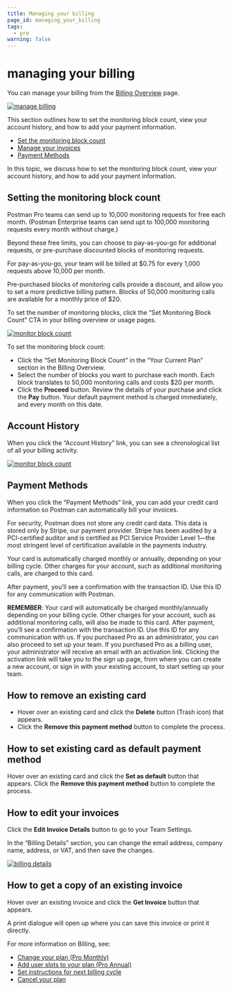 ```yaml
---
title: Managing your billing
page_id: managing_your_billing
tags:
  - pro
warning: false
---
```


# managing your billing

You can manage your billing from the [Billing Overview](https://go.postman.co/billing/overview) page.

[![manage billing](https://s3.amazonaws.com/postman-static-getpostman-com/postman-docs/WS-billing-overview-page.png)](https://s3.amazonaws.com/postman-static-getpostman-com/postman-docs/WS-billing-overview-page.png)

This section outlines how to set the monitoring block count, view your account history, and how to add your payment information.

* [Set the monitoring block count](managing_your_billing.md#set)
* [Manage your invoices](managing_your_billing.md#invoices)
* [Payment Methods](managing_your_billing.md#payment)

In this topic, we discuss how to set the monitoring block count, view your account history, and how to add your payment information.

## Setting the monitoring block count <a id="set"></a>

Postman Pro teams can send up to 10,000 monitoring requests for free each month. \(Postman Enterprise teams can send upt to 100,000 monitoring requests every month without charge.\)

Beyond these free limits, you can choose to pay-as-you-go for additional requests, or pre-purchase discounted blocks of monitoring requests.

For pay-as-you-go, your team will be billed at $0.75 for every 1,000 requests above 10,000 per month.

Pre-purchased blocks of monitoring calls provide a discount, and allow you to set a more predictive billing pattern. Blocks of 50,000 monitoring calls are available for a monthly price of $20.

To set the number of monitoring blocks, click the “Set Monitoring Block Count” CTA in your billing overview or usage pages.

[![monitor block count](https://s3.amazonaws.com/postman-static-getpostman-com/postman-docs/managingyourbilling2.png)](https://s3.amazonaws.com/postman-static-getpostman-com/postman-docs/managingyourbilling2.png)

To set the monitoring block count:

* Click the “Set Monitoring Block Count” in the “Your Current Plan” section in the Billing Overview. 
* Select the number of blocks you want to purchase each month. Each block translates to 50,000 monitoring calls and costs $20 per month. 
* Click the **Proceed** button. Review the details of your purchase and click the **Pay** button. Your default payment method is charged immediately, and every month on this date.

## Account History

When you click the “Account History” link, you can see a chronological list of all your billing activity.

[![monitor block count](https://s3.amazonaws.com/postman-static-getpostman-com/postman-docs/WS-account-history.png)](https://s3.amazonaws.com/postman-static-getpostman-com/postman-docs/WS-account-history.png)

## Payment Methods <a id="payment"></a>

When you click the “Payment Methods” link, you can add your credit card information so Postman can automatically bill your invoices.

For security, Postman does not store any credit card data. This data is stored only by Stripe, our payment provider. Stripe has been audited by a PCI-certified auditor and is certified as PCI Service Provider Level 1—the most stringent level of certification available in the payments industry.

Your card is automatically charged monthly or annually, depending on your billing cycle. Other charges for your account, such as additional monitoring calls, are charged to this card.

After payment, you’ll see a confirmation with the transaction ID. Use this ID for any communication with Postman.

**REMEMBER**: Your card will automatically be charged monthly/annually depending on your billing cycle. Other charges for your account, such as additional monitoring calls, will also be made to this card. After payment, you’ll see a confirmation with the transaction ID. Use this ID for any communication with us. If you purchased Pro as an administrator, you can also proceed to set up your team. If you purchased Pro as a billing user, your administrator will receive an email with an activation link. Clicking the activation link will take you to the sign up page, from where you can create a new account, or sign in with your existing account, to start setting up your team.

## How to remove an existing card

* Hover over an existing card and click the **Delete** button \(Trash icon\) that appears.
* Click the **Remove this payment method** button to complete the process.

## How to set existing card as default payment method

Hover over an existing card and click the **Set as default** button that appears. Click the **Remove this payment method** button to complete the process.

## How to edit your invoices <a id="invoices"></a>

Click the **Edit Invoice Details** button to go to your Team Settings.

In the “Billing Details” section, you can change the email address, company name, address, or VAT, and then save the changes.

[![billing details](https://s3.amazonaws.com/postman-static-getpostman-com/postman-docs/managingyourbilling4.png)](https://s3.amazonaws.com/postman-static-getpostman-com/postman-docs/managingyourbilling4.png)

## How to get a copy of an existing invoice

Hover over an existing invoice and click the **Get Invoice** button that appears.

A print dialogue will open up where you can save this invoice or print it directly.

For more information on Billing, see:

* [Change your plan \(Pro Monthly\)](https://github.com/kaustavdm/postman-docs-test/tree/b9c2cefa916197b408de633b2ecb1d256acf0a06/docs/pro/managing_pro/changing_your_plan/README.md)
* [Add user slots to your plan \(Pro Annual\)](https://github.com/kaustavdm/postman-docs-test/tree/b9c2cefa916197b408de633b2ecb1d256acf0a06/docs/pro/managing_pro/changing_your_plan/README.md)
* [Set instructions for next billing cycle](https://github.com/kaustavdm/postman-docs-test/tree/b9c2cefa916197b408de633b2ecb1d256acf0a06/docs/pro/managing_pro/changing_your_plan/README.md)
* [Cancel your plan](https://github.com/kaustavdm/postman-docs-test/tree/b9c2cefa916197b408de633b2ecb1d256acf0a06/docs/pro/managing_pro/changing_your_plan/README.md)

